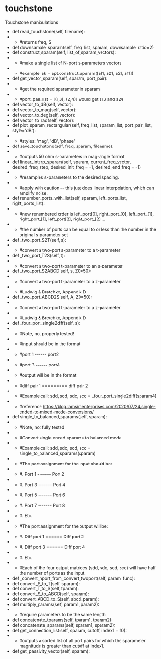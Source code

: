 # touchstone
Touchstone manipulations
- def read_touchstone(self, filename):
- - #returns freq, S
- def downsample_sparam(self, freq_list, sparam, downsample_ratio=2)
- def construct_sparam(self, list_of_sparam_vectors):
- - #make a single list of N-port s-parameters vectors
- - #example: sk = spt.construct_sparam([s11, s21, s21, s11])
- def get_vector_sparam(self, sparam, port_pair):
- - #get the required sparameter in sparam
- - #port_pair_list = [(1,3), (2,4)] would get s13 and s24
- def vector_to_dB(self, vector):
- def vector_to_mag(self, vector):
- def vector_to_deg(self, vector):
- def vector_to_rad(self, vector):
- def plot_sparam_rectangular(self, freq_list, sparam_list, port_pair_list, style='dB'):
- - #styles: 'mag', 'dB', 'phase'
- def save_touchstone(self, freq, sparam, filename):
- - #outputs 50 ohm s-parameters in mag-angle format
- def linear_interp_sparam(self, sparam, current_freq_vector, desired_freq_step, desired_init_freq = -1, desired_end_freq = -1):
- - #resamples s-parameters to the desired spacing.
- - #apply with caution -- this just does linear interpolation, which can amplify noise.
- def renumber_ports_with_list(self, sparam, left_ports_list, right_ports_list):
- - #new renumbered order is left_port[0], right_port_[0], left_port_[1], right_port_[1], left_port[2], right_port_[2] ...
- - #the number of ports can be equal to or less than the number in the original s-parameter set
- def _two_port_S2T(self, s):
- - #convert a two-port s-parameter to a t-parameter
- def _two_port_T2S(self, t):
- - #convert a two-port t-parameter to an s-parameter
- def _two_port_S2ABCD(self, s, Z0=50):
- - #convert a two-port t-parameter to a z-parameter
- - #Ludwig & Bretchko, Appendix D
- def _two_port_ABCD2S(self, A, Z0=50):
- - #convert a two-port t-parameter to a z-parameter
- - #Ludwig & Bretchko, Appendix D
- def _four_port_single2diff(self, s):
- - #Note, not properly tested!
- - #input should be in the format
- - #port 1 ------ port2
- - #port 3 ------ port4
- - #output will be in the format
- - #diff pair 1 ========= diff pair 2
- - #Example call:      sdd, scd, sdc, scc = _four_port_single2diff(sparam4)
- - #reference https://blog.lamsimenterprises.com/2020/07/24/single-ended-to-mixed-mode-conversions/
- def single_to_balanced_sparams(self, sparam):
- - #Note, not fully tested
- - #Convert single ended sparams to balanced mode.
- - #Example call:       sdd, sdc, scd, scc = single_to_balanced_sparams(sparam)
- - #The port assignment for the input should be:
- - #.       Port 1 ------- Port 2
- - #.       Port 3 ------- Port 4
- - #.       Port 5 ------- Port 6
- - #.       Port 7 ------- Port 8
- - #.       Etc.
- - #The port assignment for the output will be:
- - #.       Diff port 1 ====== Diff port 2
- - #.       Diff port 3 ====== Diff port 4
- - #.       Etc.
- - #Each of the four output matrices (sdd, sdc, scd, scc) will have half the number of ports as the input.
- def _convert_nport_from_convert_twoport(self, param, func):
- def convert_S_to_T(self, sparam):
- def convert_T_to_S(self, tparam):
- def convert_S_to_ABCD(self, sparam):
- def convert_ABCD_to_S(self, abcd_param):
- def multiply_params(self, param1, param2):
- - #require parameters to be the same length
- def concatenate_tparams(self, tparam1, tparam2):
- def concatenate_sparams(self, sparam1, sparam2):
- def get_connection_list(self, sparam, cutoff, index1 = 10):
- - #outputs a sorted list of all port pairs for which the sparameter magnitude is greater than cutoff at index1.
- def get_passivity_vector(self, sparam):

  
